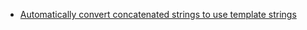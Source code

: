 - [Automatically convert concatenated strings to use template strings](https://umaar.com/dev-tips/221-vs-code-template-string-conversion/)
